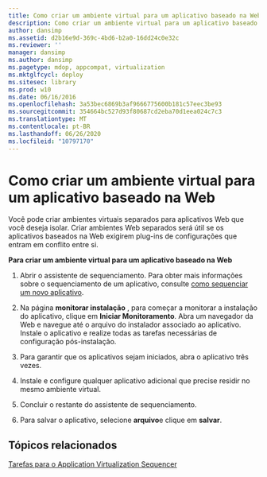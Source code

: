 ```yaml
---
title: Como criar um ambiente virtual para um aplicativo baseado na Web
description: Como criar um ambiente virtual para um aplicativo baseado na Web
author: dansimp
ms.assetid: d2b16e9d-369c-4bd6-b2a0-16dd24c0e32c
ms.reviewer: ''
manager: dansimp
ms.author: dansimp
ms.pagetype: mdop, appcompat, virtualization
ms.mktglfcycl: deploy
ms.sitesec: library
ms.prod: w10
ms.date: 06/16/2016
ms.openlocfilehash: 3a53bec6869b3af9666775600b181c57eec3be93
ms.sourcegitcommit: 354664bc527d93f80687cd2eba70d1eea024c7c3
ms.translationtype: MT
ms.contentlocale: pt-BR
ms.lasthandoff: 06/26/2020
ms.locfileid: "10797170"
---
```

# Como criar um ambiente virtual para um aplicativo baseado na Web


Você pode criar ambientes virtuais separados para aplicativos Web que você deseja isolar. Criar ambientes Web separados será útil se os aplicativos baseados na Web exigirem plug-ins de configurações que entram em conflito entre si.

**Para criar um ambiente virtual para um aplicativo baseado na Web**

1.  Abrir o assistente de sequenciamento. Para obter mais informações sobre o sequenciamento de um aplicativo, consulte [como sequenciar um novo aplicativo](how-to-sequence-a-new-application.md).

2.  Na página **monitorar instalação** , para começar a monitorar a instalação do aplicativo, clique em **Iniciar Monitoramento**. Abra um navegador da Web e navegue até o arquivo do instalador associado ao aplicativo. Instale o aplicativo e realize todas as tarefas necessárias de configuração pós-instalação.

3.  Para garantir que os aplicativos sejam iniciados, abra o aplicativo três vezes.

4.  Instale e configure qualquer aplicativo adicional que precise residir no mesmo ambiente virtual.

5.  Concluir o restante do assistente de sequenciamento.

6.  Para salvar o aplicativo, selecione **arquivo**e clique em **salvar**.

## Tópicos relacionados


[Tarefas para o Application Virtualization Sequencer](tasks-for-the-application-virtualization-sequencer.md)

 

 





